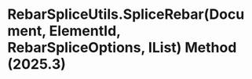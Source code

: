 # RebarSpliceUtils.SpliceRebar(Document, ElementId, RebarSpliceOptions, IList<RebarSpliceGeometry>) Method (2025.3)

﻿